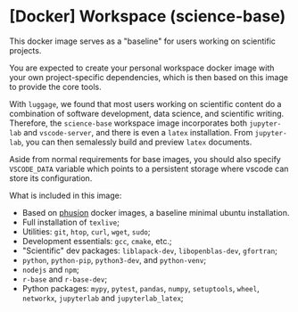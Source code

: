 # \[Docker\] Workspace (science-base)

This docker image serves as a "baseline" for users working on scientific projects. 

You are expected to create your personal workspace docker image with your own project-specific dependencies, which is then based on this image to provide the core tools.

With `luggage`, we found that most users working on scientific content do a combination of software development, data science, and scientific writing. Therefore, the `science-base` workspace image incorporates both `jupyter-lab` and `vscode-server`, and there is even a `latex` installation. From `jupyter-lab`, you can then semalessly build and preview `latex` documents.

Aside from normal requirements for base images, you should also specify `VSCODE_DATA` variable which points to a persistent storage where vscode can store its configuration.

What is included in this image:

 - Based on [phusion](https://github.com/phusion/baseimage-docker) docker images, a baseline minimal ubuntu installation.
 - Full installation of `texlive`;
 - Utilities: `git`, `htop`, `curl`, `wget`, `sudo`;
 - Development essentials: `gcc`, `cmake`, etc.;
 - "Scientific" dev packages: `liblapack-dev`, `libopenblas-dev`, `gfortran`;
 - `python`, `python-pip`, `python3-dev`, and `python-venv`;
 - `nodejs` and `npm`;
 - `r-base` and `r-base-dev`;
 - Python packages: `mypy`, `pytest`, `pandas`, `numpy`, `setuptools`, `wheel`, 
   `networkx`, `jupyterlab` and `jupyterlab_latex`;
